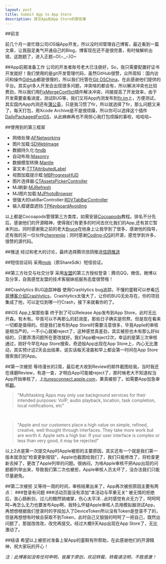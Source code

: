 ```yaml
---
layout: post
title: Submit App to App Store
description: 提交App到App Store的那些事
---
```


##前言

前几个月一直忙碌公司iOS端App开发，所以没时间管理自己博客，最近看到一篇文章，让我鼓足勇气开通自己的Blog，博客现在还不是很完善，有时候解析出错，这跑题了，进入正题~O(∩_∩)O~


##App前期准备工作
公司的开发者账号老大已注册好，So，我只需要配置好证书开发就好！我们使用的是git开发管理代码，虽然GitHub很赞，众所周知：国内访问和操作<a href="https://www.github.com">GitHub</a>都是很慢的，所以我们托管在<a href="https://git.oschina.net/">Git OSChina</a>，在此感谢他们提供的平台。其实git多人开发会出现很多问题，冲突啥的都会有，所以解决冲突也比较费劲，所以我们用<a href="https://github.com/sauchye/FixMergeConflict">FixMergeConflict</a>插件解决冲突，间接提高了开发效率，由于开发需要查看进度，测试BUG等，我们又将App内测发布到<a href="http://fir.im/">fir.im</a>上，方便测试，其实国内App内测还有<a href="http://www.pgyer.com/">蒲公英</a>，只是我习惯了fir，所以就选择了fir，那么问题又来了，每天打包，用Xcode Archive是不是很烦躁，所以你可以选择这个插件<a href="https://github.com/sauchye/DailyPackagedForiOS">DailyPackagedForiOS</a>，从此麻麻再也不用担心我打包烦躁的事啦，哈哈哈~

##使用到的第三框架
* 网络处理:<a href="https://github.com/AFNetworking/AFNetworking">AFNetworking</a>
* 图片加载:<a href="https://github.com/rs/SDWebImage">SDWebImage</a>
* 数据持久化:<a href="https://github.com/ccgus/fmdb">fmdb</a>
* 自动布局:<a href="https://github.com/SnapKit/Masonry">Masonry</a>
* 数据模型转换:<a href="https://github.com/Mantle/Mantle">Mantle</a>
* 富文本:<a href="https://github.com/TTTAttributedLabel/TTTAttributedLabel
">TTTAttributedLabel</a> 
* 视图加载提示框:<a href="https://github.com/jdg/MBProgressHUD
">MBProgressHUD</a>
* 图片选择器:<a href="https://github.com/chiunam/CTAssetsPickerController">CTAssetsPickerController</a>
* MJ刷新:<a href="https://github.com/CoderMJLee/MJRefresh">MJRefresh</a>
* MJ图片加载:<a href="https://github.com/azxfire/MJPhotoBrowser">MJPhotoBrowser</a>
* 很强大的tabBarController:<a href="https://github.com/robbdimitrov/RDVTabBarController">RDVTabBarController</a>
* 输入框键盘遮挡:<a href="https://github.com/michaeltyson/TPKeyboardAvoiding">TPKeyboardAvoiding</a>

以上都是Cocoapods管理第三方类库，如需安装<a href="http://code4app.com/article/cocoapods-install-usage">Cocoapods</a>教程。排名不分先后，感谢他们的开源精神，使得我们有更多的时间去优化我们的App,还有其它暂未列出。同时感谢我之前的老大<a href="http://www.heyuan110.com/">Bruce</a>在他身上让我学到了很多，感谢他的指导，还有我的另一位伙伴<a href="https://github.com/chenrenjie">chenrenjie</a>；同时感谢<a href="https://coding.net/u/coding/p/Coding-iOS/git">Coding-iOS</a>的开源，感觉学到许多，很赞的源代码。

##推送
经过和老大的讨论，最终选择腾讯信鸽推送<a href="http://xg.qq.com/">信鸽推送</a>

##短信验证码
采用<a href="http://mob.com">mob</a>（原ShareSdk）短信验证。

##第三方社交与社交分享
采用<a href="http://www.umeng.com/">友盟</a>的第三方授权登录：腾讯QQ，微信，微博以及分享，自我感觉友盟的技术客服妹纸服务态度很赞哦！

##Crashlytics BUG追踪神器
使用Crashlytics bug追踪，不懂的童鞋可以参看<a href="http://www.devtang.com/blog/2013/07/24/use-crashlytics/">巧哥博客介绍Crashlytics</a>，Crashlytics太强大了，让你的BUG无处存在，你的项目集成了他，可以定位到哪一行Crash，接下来就看你的了。



##iOS App上架那些事
终于到了可以Release App发布到App Store，此时无比开森，有木有。毕竟可以不再那么的赶进度，那些日子确实是煎熬，但是现在看来一切都是值得的。但是我们发布到App Store时需要注意很多，毕竟Apple的审核是相当严的，一不小心就被reject了，这种感觉真差劲，其实被拒也木有那么好纠结的，只要弄清问题所在更改就好。我们App被reject2次，幸运的是第三次审核通过，刚好今早在App Store搜索，奇迹般App出现在App Store上，内心无比激动，其实预计这2天会出结果，说实话每天凌晨和早上都会第一时间在App Store搜索我们的App。

##第一次被拒
等待漫长的2周，最后老大收到Review的邮件截图给我，当时我还在琢磨Review，有道一查，才明白App可能被reject了，那时候老大不知道权当App开始审核了，上<a href="https://itunesconnect.apple.com">itunesconnect.apple.com</a>，果真被拒了，如需要App加急审核<a href="https://developer.apple.com/contact/app-store/?topic=expedite">戳</a>。

>"Multitasking Apps may only use background services for their intended purposes: VoIP, audio playback, location, task completion, local notifications, etc"   
</br>
     
>"Apple and our customers place a high value on simple, refined, creative, well thought through interfaces. They take more work but are worth it. Apple sets a high bar. If your user interface is complex or less than very good, it may be rejected"

以上2点是第一次提交App时Apple被拒的主要原因，其实还有一个就是我们第一版本就添加"检查更新按钮"，Apple也截图给我们了，我们只能修改了，将检查更新去掉了，更改了Apple列举的问题。很纳闷，为啥Apple审核不把App出现的问题都列举出来，导致我们第二次也被拒，Apple审核人员太坏了，没办法我们只能尽量避免。

##第二次被拒
又等待一周的时间，审核结果出来了，App再次被拒原因主要有两点：
###登录有问题
###活动页面没有添加"本活动与苹果无关"
被无情的拒绝后，丧心肠断剑，过儿的黯然销魂掌，伤心太平洋...此时感觉有点无力了，呵呵呵呵~再怎么无力也要发布App啊，我特么怀疑Apple审核人员用模拟器测试App，再想想根据我们登录时的字段加入了DeviceToken所以没有Token是登录不了的，但是再想想有时候会获取不到Token，此时自己又狠狠的呵呵了一把自己，既然出问题了，那就改改改，改完再提交。经过大概9天App出现在App Store了，无比激动了。

##结语
希望以上被拒对准备上架App的童鞋有所帮助，在此感谢他们的开源精神，祝大家玩的开心！

*注：此博客如没有任何申明，皆属于原创，欢迎转载，转载请注明，不胜感激！*


